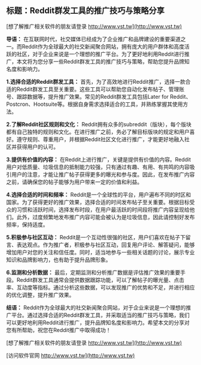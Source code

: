 ## **标题：Reddit群发工具的推广技巧与策略分享**

[想了解推广相关软件的朋友请登录 http://www.vst.tw](http://www.vst.tw)

**导语：**
在互联网时代，社交媒体已经成为了企业推广和品牌建设的重要渠道之一。而Reddit作为全球最大的社交新闻聚合网站，拥有庞大的用户群体和高度活跃的社区，对于企业来说是一个理想的推广平台。为了更好地利用Reddit进行推广，本文将为您分享一些Reddit群发工具的推广技巧与策略，帮助您提升品牌知名度和影响力。

**1.选择合适的Reddit群发工具：**
首先，为了高效地进行Reddit推广，选择一款合适的Reddit群发工具至关重要。这些工具可以帮助您自动化发布帖子、管理账号、跟踪数据等，提升推广效果。常见的Reddit群发工具包括Later for Reddit、Postcron、Hootsuite等。根据自身需求选择适合的工具，并熟练掌握其使用方法。

**2.了解Reddit社区规则和文化：**
Reddit拥有众多的subreddit（版块），每个版块都有自己独特的规则和文化。在进行推广之前，务必了解目标版块的规定和用户喜好。遵守规则、尊重用户，并根据Reddit社区文化进行推广，才能更好地融入社区并获得用户的认可。

**3.提供有价值的内容：**
在Reddit上进行推广，关键是提供有价值的内容。Reddit用户对低质量、垃圾信息的抵制能力较强，只有通过有趣、有用、有共鸣的内容吸引用户的注意，才能让推广帖子获得更多的曝光和参与度。因此，在发布推广内容之前，请确保您的帖子能够为用户带来一定的价值和利益。

**4.选择合适的时间和频率：**
Reddit是一个全球性的平台，用户遍布不同的时区和国家。为了获得更好的推广效果，选择合适的时间发布帖子至关重要。根据目标受众的习惯和活跃时间，选择发布时段，在用户最活跃的时间段将推广内容呈现给他们。此外，过度频繁地发布推广内容可能会被认为是垃圾信息，因此请控制好发布频率，保持适度。

**5.积极参与社区互动：**
Reddit是一个互动性很强的社区，用户们喜欢在帖子下留言、表达观点。作为推广者，积极参与社区互动，回复用户评论、解答疑问，能够增加用户对您的关注和信任度。同时，适当地参与一些相关话题的讨论，展示专业知识和品牌影响力，也有助于提升品牌形象。

**6.监测和分析数据：**
最后，定期监测和分析推广数据是评估推广效果的重要手段。Reddit群发工具通常会提供数据跟踪功能，可以了解帖子的曝光量、点击率、互动度等指标。通过分析这些数据，可以发现推广的优势和不足，并进行相应的优化调整，提升推广效果。

**结语：**
Reddit作为全球最大的社交新闻聚合网站，对于企业来说是一个理想的推广平台。通过选择合适的Reddit群发工具，并采取适当的推广技巧与策略，我们可以更好地利用Reddit进行推广，提升品牌知名度和影响力。希望本文的分享对您有所帮助，祝您在Reddit推广中取得成功！

[想了解推广相关软件的朋友请登录 http://www.vst.tw](http://www.vst.tw)


[访问软件官网 http://www.vst.tw](http://www.vst.tw)
